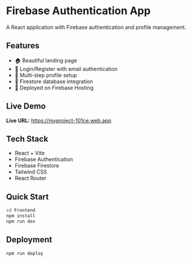 # Firebase Authentication App

A React application with Firebase authentication and profile management.

## Features

- 🏠 Beautiful landing page
- 🔐 Login/Register with email authentication
- 👤 Multi-step profile setup
- 💾 Firestore database integration
- 🚀 Deployed on Firebase Hosting

## Live Demo

**Live URL:** https://myproject-101ce.web.app

## Tech Stack

- React + Vite
- Firebase Authentication
- Firebase Firestore
- Tailwind CSS
- React Router

## Quick Start

```bash
cd Frontend
npm install
npm run dev
```

## Deployment

```bash
npm run deploy
```